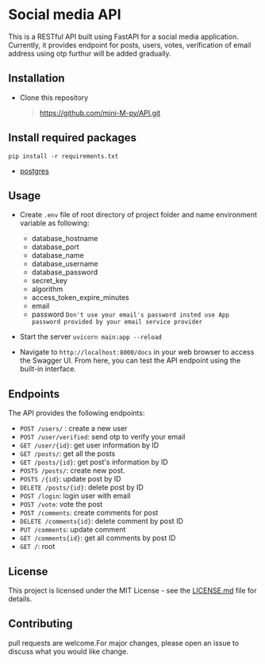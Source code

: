 # Social media API
This is a RESTful API built using FastAPI for a social media application. 
Currently, it provides endpoint for posts, users, votes, verification of email
 address using otp furthur will be added gradually.

## Installation
* Clone this repository
  > https://github.com/mini-M-py/API.git

## Install required packages
  `pip install -r requirements.txt`
  
  * [postgres](https://www.postgresql.org/download/)

## Usage
 * Create `.env` file of root directory of project folder and name environment variable as following:
      * database_hostname
      * database_port
      * database_name
      * database_username
      * database_password
      * secret_key
      * algorithm
      * access_token_expire_minutes
      * email
      * password `Don't use your email's password insted use App password provided by your email service provider`

* Start the server `uvicorn main:app --reload`
* Navigate to `http://localhost:8000/docs` in your web browser to access the Swagger UI. From here, you can test the API endpoint using the built-in interface.

## Endpoints
The API provides the following endpoints:
* `POST /users/` : create a new user
* `POST /user/verified`: send otp to verify your email
* `GET /user/{id}`: get user information by ID
* `GET /posts/`: get all the posts
* `GET /posts/{id}`: get post's information by ID
* `POSTS /posts/`: create new post.
* `POSTS /{id}`: update post by ID
* `DELETE /posts/{id}`: delete post by ID
* `POST /login`: login user with email
* `POST /vote`: vote the post
* `POST /comments`: create comments for post
* `DELETE /comments{id}`: delete comment by post ID
* `PUT /comments`: update comment
* `GET /comments{id}`: get all comments by post ID
* `GET /`: root

## License
 This project is licensed under the MIT License - see the [LICENSE.md](/LICENSE.md) file for details.

## Contributing
pull requests are welcome.For major changes, please open an issue to discuss what you would like change.
